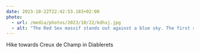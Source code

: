 ```yaml
---
date: 2023-10-22T22:42:53.183+02:00
photo:
  - url: /media/photos/2023/10/22/kdhsj.jpg
  - alt: "The Red Sex massif stands out against a blue sky. The first snow is visible at high altitudes. The pastures display their beautiful autumn colors."
---
```


Hike towards Creux de Champ in Diablerets

